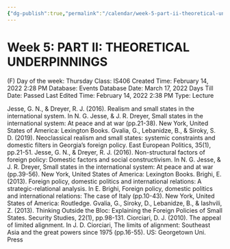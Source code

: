 ```yaml
---
{"dg-publish":true,"permalink":"/calendar/week-5-part-ii-theoretical-underpinnings/"}
---
```


# Week 5: PART II: THEORETICAL UNDERPINNINGS

(F) Day of the week: Thursday
Class: IS406
Created Time: February 14, 2022 2:28 PM
Database: Events Database
Date: March 17, 2022
Days Till Date: Passed
Last Edited Time: February 14, 2022 2:38 PM
Type: Lecture

Jesse, G. N., & Dreyer, R. J. (2016). Realism and small states in the international system. In N. G. Jesse,
& J. R. Dreyer, Small states in the international system: At peace and at war (pp.21-38). New
York, United States of America: Lexington Books.
Gvalia, G., Lebanidze, B., & Siroky, S. D. (2019). Neoclassical realism and small states: systemic
constraints and domestic filters in Georgia’s foreign policy. East European Politics, 35(1),
pp.21-51.
Jesse, G. N., & Dreyer, R. J. (2016). Non-structural factors of foreign policy: Domestic factors and
social constructivism. In N. G. Jesse, & J. R. Dreyer, Small states in the international system:
At peace and at war (pp.39-56). New York, United States of America: Lexington Books.
Brighi, E. (2013). Foreign policy, domestic politics and international relations: A strategic-relational
analysis. In E. Brighi, Foreign policy, domestic politics and international relations: The case
of Italy (pp.10-43). New York, United States of America: Routledge.
Gvalia, G., Siroky, D., Lebanidze, B., & Iashvili, Z. (2013). Thinking Outside the Bloc: Explaining
the Foreign Policies of Small States. Security Studies, 22(1), pp.98-131.
Ciorciari, D. J. (2010). The appeal of limited alignment. In J. D. Ciorciari, The limits of alignment:
Southeast Asia and the great powers since 1975 (pp.16-55). US: Georgetown Uni. Press